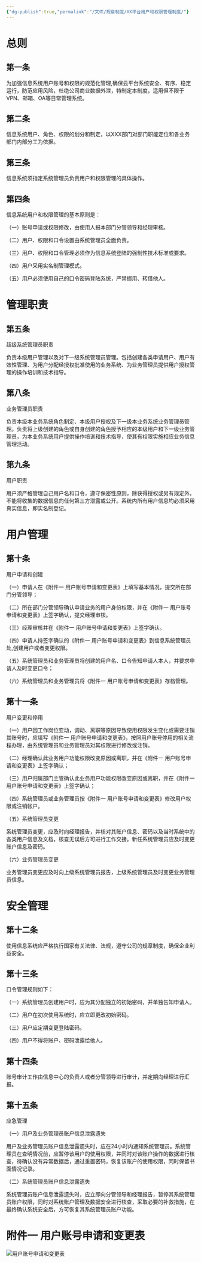 ```yaml
---
{"dg-publish":true,"permalink":"/文件/规章制度/XX平台用户和权限管理制度/"}
---
```


# 总则

## 第一条

为加强信息系统用户账号和权限的规范化管理,确保云平台系统安全、有序、稳定运行，防范应用风险，杜绝公司商业数据外泄，特制定本制度，适用但不限于VPN、邮箱、OA等日常管理系统。

## 第二条

信息系统用户、角色、权限的划分和制定，以XXX部门对部门职能定位和各业务部门内部分工为依据。

## 第三条

信息系统须指定系统管理员负责用户和权限管理的具体操作。

## 第四条

信息系统用户和权限管理的基本原则是： 

（一）账号申请或权限修改，由使用人报本部门分管领导和经理审核。

（二）用户、权限和口令设置由系统管理员全面负责。

（三）用户、权限和口令管理必须作为信息系统登陆的强制性技术标准或要求。

（四）用户采用实名制管理模式。

（五）用户必须使用自己的口令密码登陆系统，严禁挪用、转借他人。

# 管理职责

## 第五条

超级系统管理员职责

负责本级用户管理以及对下一级系统管理员管理。包括创建各类申请用户、用户有效性管理、为用户分配经授权批准使用的业务系统、为业务管理员提供用户授权管理的操作培训和技术指导。

## 第八条

业务管理员职责

负责本级本业务系统角色制定、本级用户授权及下一级本业务系统业务管理员管理。负责将上级创建的角色或自身创建的角色授予相应的本级用户和下一级业务管理员，为本业务系统用户提供操作培训和技术指导，使其有权限实施相应业务信息管理活动。

## 第九条

用户职责

用户须严格管理自己用户名和口令，遵守保密性原则，除获得授权或另有规定外，不能将收集的数据信息向任何第三方泄露或公开。系统内所有用户信息均必须采用真实信息，即实名制登记。 

# 用户管理

## 第十条

用户申请和创建

（一）申请人在《附件一 用户账号申请和变更表》上填写基本情况，提交所在部门分管领导；

（二）所在部门分管领导确认申请业务的用户身份权限，并在《附件一 用户账号申请和变更表》上签字确认，提交经理审核。

（三）经理审核并在《附件一 用户账号申请和变更表》上签字确认。

 （四）申请人持签字确认的《附件一 用户账号申请和变更表》到信息系统管理员处,创建用户或者变更权限。

（五）系统管理员和业务管理员将创建的用户名、口令告知申请人本人，并要求申请人及时变更口令；

（六）系统管理员和业务管理员将《附件一 用户账号申请和变更表》存档管理。

## 第十一条

用户变更和停用

（一）用户因工作岗位变动，调动、离职等原因导致使用权限发生变化或需要注销其账号时，应填写《附件一 用户账号申请和变更表》，按照用户账号停用的相关流程办理，由系统管理员和业务管理员对其权限进行修改或注销。

（二）经理确认此业务用户功能权限改变原因或离职，并在《附件一 用户账号申请和变更表》上签字确认；

（三）用户归属部门主管确认此业务用户功能权限改变原因或离职，并在《附件一 用户账号申请和变更表》上签字确认；

（四）系统管理员或业务管理员按《附件一 用户账号申请和变更表》修改用户权限或注销帐户。

（五）系统管理员变更

系统管理员变更，应及时向经理报告，并核对其账户信息、密码以及当时系统中的各类用户信息及文档，核查无误后方可进行工作交接。新任系统管理员应及时变更账户信息及密码。 

（六）业务管理员变更

业务管理员变更应及时向上级系统管理员报告，上级系统管理员及时变更业务管理员信息。 

# 安全管理

## 第十二条

使用信息系统应严格执行国家有关法律、法规，遵守公司的规章制度，确保企业利益安全。

## 第十三条

口令管理规则如下：

（一）系统管理员创建用户时，应为其分配独立的初始密码，并单独告知申请人。 

（二）用户在初次使用系统时，应立即更改初始密码。

（三）用户应定期变更登陆密码。

（四）用户不得将账户、密码泄露给他人。

## 第十四条

 账号审计工作由信息中心的负责人或者分管领导进行审计，并定期向经理进行汇报。

## 第十五条

应急管理

（一）用户及业务管理员账户信息泄露遗失

用户及业务管理员账户信息泄露遗失时，应在24小时内通知系统管理员。系统管理员在查明情况前，应暂停该用户的使用权限，并同时对该账户操作的数据进行核查，待确认没有异常数据后，通过重置密码，恢复该账户的使用权限，同时保留书面情况记录。 

（二）系统管理员账户信息泄露遗失

系统管理员账户信息泄露遗失时，应立即向分管领导和经理报告，暂停其系统管理员账户权限，同时对系统账户管理及数据安全进行核查，采取必要的补救措施，在最终确认系统安全后，方可恢复其系统管理员账户功能。 



# 附件一 用户账号申请和变更表

![用户账号申请和变更表](http://nxl-tuchuang.oss-cn-beijing.aliyuncs.com/2023-10-18-230629.png)